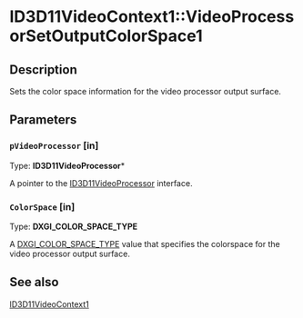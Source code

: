 # ID3D11VideoContext1::VideoProcessorSetOutputColorSpace1

## Description

Sets the color space information for the video processor output surface.

## Parameters

### `pVideoProcessor` [in]

Type: **ID3D11VideoProcessor***

A pointer to the [ID3D11VideoProcessor](https://learn.microsoft.com/windows/desktop/api/d3d11/nn-d3d11-id3d11videoprocessor) interface.

### `ColorSpace` [in]

Type: **DXGI_COLOR_SPACE_TYPE**

A [DXGI_COLOR_SPACE_TYPE](https://learn.microsoft.com/windows/desktop/api/dxgicommon/ne-dxgicommon-dxgi_color_space_type) value that specifies the colorspace for the video processor output surface.

## See also

[ID3D11VideoContext1](https://learn.microsoft.com/windows/desktop/api/d3d11_1/nn-d3d11_1-id3d11videocontext1)